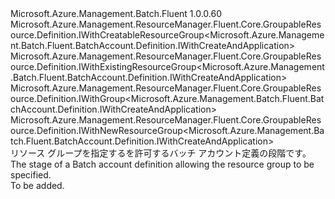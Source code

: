 <Type Name="IWithGroup" FullName="Microsoft.Azure.Management.Batch.Fluent.BatchAccount.Definition.IWithGroup">
  <TypeSignature Language="C#" Value="public interface IWithGroup : Microsoft.Azure.Management.ResourceManager.Fluent.Core.GroupableResource.Definition.IWithCreatableResourceGroup&lt;Microsoft.Azure.Management.Batch.Fluent.BatchAccount.Definition.IWithCreateAndApplication&gt;, Microsoft.Azure.Management.ResourceManager.Fluent.Core.GroupableResource.Definition.IWithExistingResourceGroup&lt;Microsoft.Azure.Management.Batch.Fluent.BatchAccount.Definition.IWithCreateAndApplication&gt;, Microsoft.Azure.Management.ResourceManager.Fluent.Core.GroupableResource.Definition.IWithGroup&lt;Microsoft.Azure.Management.Batch.Fluent.BatchAccount.Definition.IWithCreateAndApplication&gt;, Microsoft.Azure.Management.ResourceManager.Fluent.Core.GroupableResource.Definition.IWithNewResourceGroup&lt;Microsoft.Azure.Management.Batch.Fluent.BatchAccount.Definition.IWithCreateAndApplication&gt;" />
  <TypeSignature Language="ILAsm" Value=".class public interface auto ansi abstract IWithGroup implements class Microsoft.Azure.Management.ResourceManager.Fluent.Core.GroupableResource.Definition.IWithCreatableResourceGroup`1&lt;class Microsoft.Azure.Management.Batch.Fluent.BatchAccount.Definition.IWithCreateAndApplication&gt;, class Microsoft.Azure.Management.ResourceManager.Fluent.Core.GroupableResource.Definition.IWithExistingResourceGroup`1&lt;class Microsoft.Azure.Management.Batch.Fluent.BatchAccount.Definition.IWithCreateAndApplication&gt;, class Microsoft.Azure.Management.ResourceManager.Fluent.Core.GroupableResource.Definition.IWithGroup`1&lt;class Microsoft.Azure.Management.Batch.Fluent.BatchAccount.Definition.IWithCreateAndApplication&gt;, class Microsoft.Azure.Management.ResourceManager.Fluent.Core.GroupableResource.Definition.IWithNewResourceGroup`1&lt;class Microsoft.Azure.Management.Batch.Fluent.BatchAccount.Definition.IWithCreateAndApplication&gt;" />
  <TypeSignature Language="DocId" Value="T:Microsoft.Azure.Management.Batch.Fluent.BatchAccount.Definition.IWithGroup" />
  <TypeSignature Language="VB.NET" Value="Public Interface IWithGroup&#xA;Implements IWithCreatableResourceGroup(Of IWithCreateAndApplication), IWithExistingResourceGroup(Of IWithCreateAndApplication), IWithGroup(Of IWithCreateAndApplication), IWithNewResourceGroup(Of IWithCreateAndApplication)" />
  <TypeSignature Language="F#" Value="type IWithGroup = interface&#xA;    interface IWithGroup&lt;IWithCreateAndApplication&gt;&#xA;    interface IWithExistingResourceGroup&lt;IWithCreateAndApplication&gt;&#xA;    interface IWithNewResourceGroup&lt;IWithCreateAndApplication&gt;&#xA;    interface IWithCreatableResourceGroup&lt;IWithCreateAndApplication&gt;" />
  <AssemblyInfo>
    <AssemblyName>Microsoft.Azure.Management.Batch.Fluent</AssemblyName>
    <AssemblyVersion>1.0.0.60</AssemblyVersion>
  </AssemblyInfo>
  <Interfaces>
    <Interface>
      <InterfaceName>Microsoft.Azure.Management.ResourceManager.Fluent.Core.GroupableResource.Definition.IWithCreatableResourceGroup&lt;Microsoft.Azure.Management.Batch.Fluent.BatchAccount.Definition.IWithCreateAndApplication&gt;</InterfaceName>
    </Interface>
    <Interface>
      <InterfaceName>Microsoft.Azure.Management.ResourceManager.Fluent.Core.GroupableResource.Definition.IWithExistingResourceGroup&lt;Microsoft.Azure.Management.Batch.Fluent.BatchAccount.Definition.IWithCreateAndApplication&gt;</InterfaceName>
    </Interface>
    <Interface>
      <InterfaceName>Microsoft.Azure.Management.ResourceManager.Fluent.Core.GroupableResource.Definition.IWithGroup&lt;Microsoft.Azure.Management.Batch.Fluent.BatchAccount.Definition.IWithCreateAndApplication&gt;</InterfaceName>
    </Interface>
    <Interface>
      <InterfaceName>Microsoft.Azure.Management.ResourceManager.Fluent.Core.GroupableResource.Definition.IWithNewResourceGroup&lt;Microsoft.Azure.Management.Batch.Fluent.BatchAccount.Definition.IWithCreateAndApplication&gt;</InterfaceName>
    </Interface>
  </Interfaces>
  <Docs>
    <summary>
            <span data-ttu-id="520b0-101">リソース グループを指定するを許可するバッチ アカウント定義の段階です。</span><span class="sxs-lookup"><span data-stu-id="520b0-101">The stage of a Batch account definition allowing the resource group to be specified.</span></span>
            </summary>
    <remarks>To be added.</remarks>
  </Docs>
  <Members />
</Type>